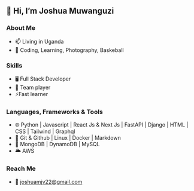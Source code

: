 ## 👋 Hi, I’m Joshua Muwanguzi
### About Me
- 📫 Living in Uganda
- 💞️ Coding, Learning, Photography, Baskeball
### Skills
- 🖥 Full Stack Developer
- 🤝 Team player
- ⚡Fast learner
### Languages, Frameworks & Tools
- 🌐 Python | Javascript | React Js & Next Js | FastAPI | Django | HTML | CSS | Tailwind | Graphql
- 🔧 Git & Github | Linux | Docker | Markdown
- 💾 MongoDB | DynamoDB | MySQL
- 🌥️ AWS
### Reach Me
- 📧 joshuamjv22@gmail.com
